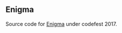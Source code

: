 ## Enigma

Source code for [Enigma](https://datahack.analyticsvidhya.com/contest/codefest-enigma/?utm_source=others&utm_medium=email) under codefest 2017.
